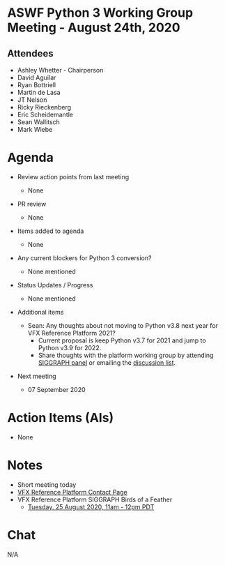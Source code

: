 # **ASWF Python 3 Working Group Meeting - August 24th, 2020**

## Attendees
* Ashley Whetter - Chairperson
* David Aguilar
* Ryan Bottriell
* Martin de Lasa
* JT Nelson
* Ricky Rieckenberg
* Eric Scheidemantle
* Sean Wallitsch
* Mark Wiebe

# Agenda

- Review action points from last meeting
  - None

- PR review
  - None

- Items added to agenda
  - None

- Any current blockers for Python 3 conversion?
  - None mentioned

- Status Updates / Progress
  - None mentioned

- Additional items
  - Sean: Any thoughts about not moving to Python v3.8 next year for VFX Reference Platform 2021?
    - Current proposal is keep Python v3.7 for 2021 and jump to Python v3.9 for 2022.
    - Share thoughts with the platform working group by attending [SIGGRAPH panel](https://s2020.siggraph.org/presentation/?id=bof_111&sess=sess362) or emailing the [discussion list](http://vfxplatform.com/contact/).  

- Next meeting
    - 07 September 2020

# Action Items (AIs)
  - None

# Notes
  - Short meeting today
  - [VFX Reference Platform Contact Page](http://vfxplatform.com/contact/)
  - VFX Reference Platform SIGGRAPH Birds of a Feather
    - [Tuesday, 25 August 2020, 11am - 12pm PDT](https://s2020.siggraph.org/presentation/?id=bof_111&sess=sess362)

# Chat
N/A
